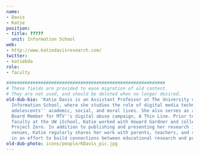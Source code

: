 ```yaml
---
name:
- Davis
- Katie
position:
- title: ?????
  unit: Information School
web:
- http://www.katiedavisresearch.com/
twitter:
- katiebda
role:
- faculty

############################################################
# These fields are provided to ease migration of old content.
# They are not used, and should be deleted when no longer desired.
old-dub-bio: 'Katie Davis is an Assistant Professor at The University of Washington
  Information School, where she studies the role of digital media technologies in
  adolescents'' academic, social, and moral lives. She also serves as an Advisory
  Board Member for MTV''s digital abuse campaign, A Thin Line. Prior to joining the
  faculty at the UW iSchool, Katie worked with Howard Gardner and colleagues at Harvard
  Project Zero. In addition to publishing and presenting her research in scholarly
  venues, Katie regularly shares her work with parents, teachers, and school administrators
  in an effort to build connections between educational research and practice. '
old-dub-photo: icons/people/KDavis_pic.jpg
---
```

